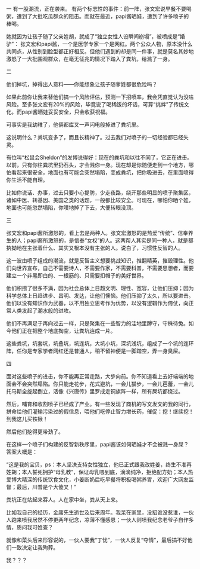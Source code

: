 

一 有一股潮流，正在袭来。 有两个标志性的事件：前一阵，张文宏说早餐不要喝粥，遭到了大批吃瓜群众的阻击。而就在最近，papi酱晒娃，遭到了许多喷子的棒喝。

她就因为让孩子随了父亲姓胡，就成了“独立女性人设瞬间崩塌”，被喷成是“婚驴”： 张文宏和papi酱，一个是医学专家一个是网红。两个公众人物，原本没什么共同点，从性别到脸型都正好相反。但他们遇到的却是同一件事，就是莫名其妙地激怒了一大批围观群众，在毫无征兆的情况下踏入了粪坑，给溅了一身。

二

他们掉坑，掉得出人意料——你能想象让孩子随爹姓都很危险吗？

如果此前你让我来替他们搞一个风险评估，预测一下招喷率，我会凭直觉认为没啥风险。至多张文宏有20%的风险，毕竟说了喝稀饭的坏话，可算“挑衅”了传统文化。而papi酱晒娃妥妥安全，只会收获祝福。

可事实是我幼稚了，他俩都库叉一声闪电般掉进了粪坑里。

这说明什么？粪坑变多了，而且长精神了。过去我们对喷子的一切经验都已经失灵。

有位叫“松鼠会Sheldon”的发博说得好：现在的粪坑和以往不同了，它正在进击。以前，只有你往粪坑里扔石头，才会溅你一身。现在却是你随便走到一个地方，哪怕看起来很安全，地面也有可能会突然塌陷，变成粪坑，把你吸进去，在里面喷得你生活不能自理。

比如你说话、办事，过去只要小心提防，少走夜路，绕开那些明显的喷子聚集区，诸如中医、转基因、美国之类的话题，一般都比较安全。可现在，哪怕你晒个娃，地面也可能忽然塌陷，你噗地掉了下去，大便转眼没顶。

三

张文宏和papi酱所激怒的，看上去是两种人。张文宏激怒的是热爱“传统”、信奉养生的人；papi酱所激怒的，是信奉“女权”的人。这两帮人其实是同一种人，就是都执拗地在主张着什么、其实又根本没有主张的人。说白了，习惯性反智的人。

这一波由喷子组成的潮流，就是反智主义想要挑战知识，推翻精英，摧毁理性。他们向世界宣布，自己不需要诗人，不需要作家，不需要科普，不需要思想者，而要建立一个非黑即白的、一根筋的、只需要扣帽子的美好世界。

他们积攒了很多不满，因为社会总体上日趋文明、理性、宽容，让他们压抑；因为科学总体上日趋进步、昌明、发达，让他们懊恼。他们压抑了太久，所以要进击。他们以没有知识作为武器，以不用独立思考作为优势，以没有逻辑作为倚仗，向正常人类发起了潮水般的进攻。

他们不再满足于再向过去一样，只是聚集在一些智力的洼地里蹲守，守株待兔。如今他们正在把整个地底掏空，让粪坑连成一片。

这些粪坑，坑套坑，坑叠坑，坑连坑，大坑小坑，深坑浅坑，组成了一个坑的连环阵，任你是专家学者网红还是普通人，稍不留神便是一脚踏空，弄一身臭屎。

四

面对这些喷子的进击，你不能再正常走路，大步向前。你不知道看上去好端端的地面会不会突然塌陷。你只能走花步，花式避坑，一会儿猫步，一会儿芭蕾，一会儿托马斯全旋起倒立，活像《兴唐传》里罗成走铜旗阵一样，所有屎坑都绕过。

然后，哺育和收割喷子已经成了产业。有一些发现了商机的写文发文的我的同行，拼命给他们灌输污染过的假信息，喂他们吃停止智力增长药，催促：挖！继续挖！到我这儿买铁锹！

然后他们挖得更带劲了。

在这样一个喷子们构建的反智新秩序里，papi酱该如何晒娃才不会被溅一身屎？答案大概是：

“这是我的宝贝，ps：本人坚决支持女性独立，他已正式跟我改姓姜，终生不准再姓胡；本人誓死拥护“母乳教”，保证母乳喂到底，滴滴纯净，拒绝配方奶；本人热爱博大精深的传统饮食文化，小姜断奶后吃早餐将积极喝粥养胃，欢迎广大网友监督；最后，川普是个大傻叉！”

粪坑正在站起来吞人。人在家中坐，粪从天上来。

比如我自己的经历，金庸先生逝世及后来周年。我呆在家里，没招谁没惹谁，一伙人跑来喷我居然不停更两年纪念，凉薄不懂感恩；一伙人则喷我纪念老爷子自作多情，质问我可姓查？

就像和菜头后来形容说的，一伙人要我“丁忧”，一伙人反复“夺情”，最后搞不好他们一致决定让我殉葬。

我？？？  
